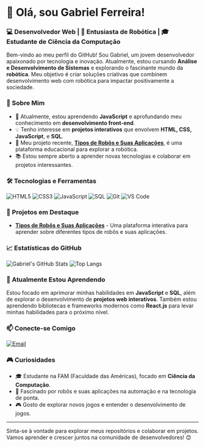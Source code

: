 # 👋 Olá, sou Gabriel Ferreira!

### 💻 Desenvolvedor Web | 🤖 Entusiasta de Robótica | 🎓 Estudante de Ciência da Computação

Bem-vindo ao meu perfil do GitHub! Sou Gabriel, um jovem desenvolvedor apaixonado por tecnologia e inovação. Atualmente, estou cursando **Análise e Desenvolvimento de Sistemas** e explorando o fascinante mundo da **robótica**. Meu objetivo é criar soluções criativas que combinem desenvolvimento web com robótica para impactar positivamente a sociedade.

### 🚀 Sobre Mim

- 🌱 Atualmente, estou aprendendo **JavaScript** e aprofundando meu conhecimento em **desenvolvimento front-end**.
- 💡 Tenho interesse em **projetos interativos** que envolvem **HTML, CSS, JavaScript**, e **SQL**.
- 🤖 Meu projeto recente, **[Tipos de Robôs e Suas Aplicações](https://mundo-robotico.vercel.app/)**, é uma plataforma educacional para explorar a robótica.
- 📚 Estou sempre aberto a aprender novas tecnologias e colaborar em projetos interessantes.

### 🛠️ Tecnologias e Ferramentas

![HTML5](https://img.shields.io/badge/HTML5-E34F26?style=for-the-badge&logo=html5&logoColor=white)
![CSS3](https://img.shields.io/badge/CSS3-1572B6?style=for-the-badge&logo=css3&logoColor=white)
![JavaScript](https://img.shields.io/badge/JavaScript-F7DF1E?style=for-the-badge&logo=javascript&logoColor=black)
![SQL](https://img.shields.io/badge/SQL-4479A1?style=for-the-badge&logo=postgresql&logoColor=white)
![Git](https://img.shields.io/badge/Git-F05032?style=for-the-badge&logo=git&logoColor=white)
![VS Code](https://img.shields.io/badge/VS%20Code-007ACC?style=for-the-badge&logo=visual-studio-code&logoColor=white)

### 📌 Projetos em Destaque

- **[Tipos de Robôs e Suas Aplicações](https://github.com/seu-usuario/Tipos-de-Robos-e-Suas-Aplicacoes)** - Uma plataforma interativa para aprender sobre diferentes tipos de robôs e suas aplicações.


### 📈 Estatísticas do GitHub

![Gabriel's GitHub Stats](https://github-readme-stats.vercel.app/api?username=gabrielferreira28&show_icons=true&theme=blue)
![Top Langs](https://github-readme-stats.vercel.app/api/top-langs/?username=gabrielferreira28&layout=compact&theme=blue)

### 🌱 Atualmente Estou Aprendendo

Estou focado em aprimorar minhas habilidades em **JavaScript** e **SQL**, além de explorar o desenvolvimento de **projetos web interativos**. Também estou aprendendo bibliotecas e frameworks modernos como **React.js** para levar minhas habilidades para o próximo nível.

### 📫 Conecte-se Comigo

[![Email](https://img.shields.io/badge/Email-D14836?style=for-the-badge&logo=gmail&logoColor=white)](mailto:gabriel.devwork@gmail.com)

### 🎮 Curiosidades

- 🎓 Estudante na FAM (Faculdade das Américas), focado em **Ciência da Computação**.
- 🤖 Fascinado por robôs e suas aplicações na automação e na tecnologia de ponta.
- 🎮 Gosto de explorar novos jogos e entender o desenvolvimento de jogos.

---

Sinta-se à vontade para explorar meus repositórios e colaborar em projetos. Vamos aprender e crescer juntos na comunidade de desenvolvedores! 😊
